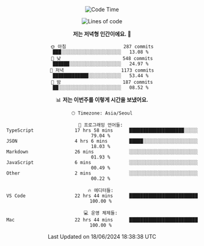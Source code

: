 <div align='center'>
 
<!--START_SECTION:waka-->
![Code Time](http://img.shields.io/badge/Code%20Time-3%2C596%20hrs%2015%20mins-blue)

![Lines of code](https://img.shields.io/badge/%EC%A0%80%EB%8A%94%20%EC%97%AC%ED%83%9C%EA%B9%8C%EC%A7%80%20-1.5%20million%20%EC%A4%84%EC%9D%98%20%EC%BD%94%EB%93%9C%EB%A5%BC%20%EC%9E%91%EC%84%B1%ED%96%88%EC%96%B4%EC%9A%94.-blue)

**저는 저녁형 인간이에요. 🦉** 

```text
🌞 아침                     287 commits         ███░░░░░░░░░░░░░░░░░░░░░░   13.08 % 
🌆 낮　                     548 commits         ██████░░░░░░░░░░░░░░░░░░░   24.97 % 
🌃 저녁                     1173 commits        █████████████░░░░░░░░░░░░   53.44 % 
🌙 밤　                     187 commits         ██░░░░░░░░░░░░░░░░░░░░░░░   08.52 % 
```


📊 **저는 이번주를 이렇게 시간을 보냈어요.** 

```text
🕑︎ Timezone: Asia/Seoul

💬 프로그래밍 언어들: 
TypeScript               17 hrs 58 mins      ████████████████████░░░░░   79.04 % 
JSON                     4 hrs 6 mins        █████░░░░░░░░░░░░░░░░░░░░   18.03 % 
Markdown                 26 mins             ░░░░░░░░░░░░░░░░░░░░░░░░░   01.93 % 
JavaScript               6 mins              ░░░░░░░░░░░░░░░░░░░░░░░░░   00.49 % 
Other                    2 mins              ░░░░░░░░░░░░░░░░░░░░░░░░░   00.22 % 

🔥 에디터들: 
VS Code                  22 hrs 44 mins      █████████████████████████   100.00 % 

💻 운영 체제들: 
Mac                      22 hrs 44 mins      █████████████████████████   100.00 % 
```


 Last Updated on 18/06/2024 18:38:38 UTC
<!--END_SECTION:waka-->
 </div>
<!---
Emewjin/Emewjin is a ✨ special ✨ repository because its `README.md` (this file) appears on your GitHub profile.
You can click the Preview link to take a look at your changes.
--->
